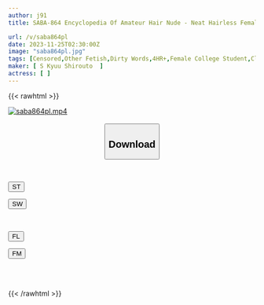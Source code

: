 ```yaml
---
author: j91
title: SABA-864 Encyclopedia Of Amateur Hair Nude - Neat Hairless Female College Student Currently Attending A Difficult Private University In Tokyo

url: /v/saba864pl
date: 2023-11-25T02:30:00Z
image: "saba864pl.jpg"
tags: [Censored,Other Fetish,Dirty Words,4HR+,Female College Student,Close Up	 ]
maker: [ S Kyuu Shirouto  ]
actress: [ ]
---
```



{{< rawhtml >}}

<div class="video" data-videoid="RAZR8W6K1Yudl9K">
    <a href="javascript:;">
        <img src="/v/saba864pl/saba864pl.jpg" width="WIDTH" height="HEIGHT" alt="saba864pl.mp4" loading="lazy">
    </a>
</div>

<script type="text/javascript" src="https://j91.asia/asset/on-demand-st.js"></script>

<br>
  <link rel="stylesheet" href="https://j91.asia/asset/bs5.css">
  
  <center>
  <button class="btn btn-primary" type="button" data-bs-toggle="collapse" data-bs-target=".multi-collapse" aria-expanded="false" aria-controls="multiCollapseExample1 multiCollapseExample2"><h2>Download</h2></button></center>
</p>
<div class="row">
  <div class="col">
    <div class="collapse multi-collapse" id="multiCollapseExample1">
      <div class="card card-body">
	      	      <br>
<div class="buttons">  
<p><a href="https://streamtape.to/v/RAZR8W6K1Yudl9K" target="_blank"><button class="btn-hover color-3"><i class="fa fa-download"></i> ST</button></a></p>
<p><a href="https://flaswish.com/pwm1pl5ot0mu" target="_blank"><button class="btn-hover color-2"><i class="fa fa-download"></i> SW</button></a></p></div>
    </div>
  </div>
</div>
  <div class="col">
    <div class="collapse multi-collapse" id="multiCollapseExample2">
      <div class="card card-body">
	      <br>
<div class="buttons">
<p><a href="javascript:;" target="_blank"><button class="btn-hover color-9"><i class="fa fa-download"></i> FL</button></a></p>
<p><a href="javascript:;" target="_blank"><button class="btn-hover color-8"><i class="fa fa-download"></i> FM</button></a></p></div>
<br><br>
      </div>
    </div>
  </div>
</div>

{{< /rawhtml >}}
